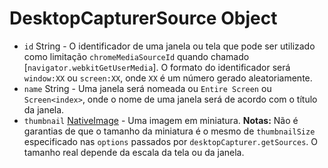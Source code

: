 # DesktopCapturerSource Object

* `id` String - O identificador de uma janela ou tela que pode ser utilizado como limitação `chromeMediaSourceId` quando chamado [`navigator.webkitGetUserMedia`]. O formato do identificador será `window:XX` ou `screen:XX`, onde `XX` é um número gerado aleatoriamente.
* `name` String - Uma janela será nomeada ou `Entire Screen` ou `Screen<index>`, onde o nome de uma janela será de acordo com o título da janela.
* `thumbnail` [NativeImage](../native-image.md) - Uma imagem em miniatura. **Notas:** Não é garantias de que o tamanho da miniatura é o mesmo de `thumbnailSize` especificado nas `options` passados por `desktopCapturer.getSources`. O tamanho real depende da escala da tela ou da janela.